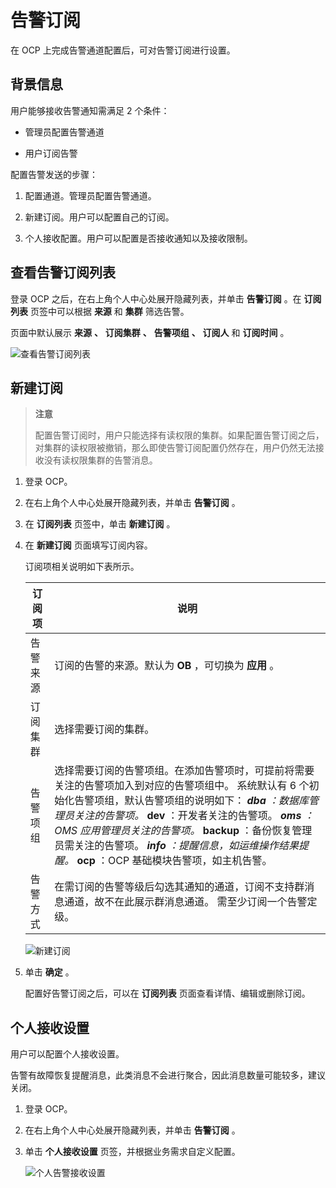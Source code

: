 # 告警订阅

在 OCP 上完成告警通道配置后，可对告警订阅进行设置。

## 背景信息

用户能够接收告警通知需满足 2 个条件：

* 管理员配置告警通道

* 用户订阅告警

配置告警发送的步骤：

1. 配置通道。管理员配置告警通道。

2. 新建订阅。用户可以配置自己的订阅。

3. 个人接收配置。用户可以配置是否接收通知以及接收限制。

## 查看告警订阅列表

登录 OCP 之后，在右上角个人中心处展开隐藏列表，并单击 **告警订阅** 。在 **订阅列表** 页签中可以根据 **来源** 和 **集群** 筛选告警。

页面中默认展示 **来源** **、** **订阅集群** **、** **告警项组** **、** **订阅人** 和 **订阅时间** 。

![查看告警订阅列表](https://help-static-aliyun-doc.aliyuncs.com/assets/img/zh-CN/0455280061/p167669.png)

## 新建订阅

>**注意**
>
>配置告警订阅时，用户只能选择有读权限的集群。如果配置告警订阅之后，对集群的读权限被撤销，那么即使告警订阅配置仍然存在，用户仍然无法接收没有读权限集群的告警消息。

1. 登录 OCP。

2. 在右上角个人中心处展开隐藏列表，并单击 **告警订阅** 。

3. 在 **订阅列表** 页签中，单击 **新建订阅** 。

4. 在 **新建订阅** 页面填写订阅内容。

   订阅项相关说明如下表所示。

   | 订阅项  |          说明           |
   |------|-------------------------------------------------------------------------------------------------------------------------------------------------------------------------------------------------------------------------------------------------------------------------------------------------------------------------------------------------------------------------------------------------------------------------------------------------------------------------------------------------------------------|
   | 告警来源 | 订阅的告警的来源。默认为 **OB** ，可切换为 **应用** 。  |
   | 订阅集群 | 选择需要订阅的集群。            |
   | 告警项组 | 选择需要订阅的告警项组。在添加告警项时，可提前将需要关注的告警项加入到对应的告警项组中。 系统默认有 6 个初始化告警项组，默认告警项组的说明如下： ***dba** ：数据库管理员关注的告警项。* **dev** ：开发者关注的告警项。   ***oms** ：OMS 应用管理员关注的告警项。* **backup** ：备份恢复管理员需关注的告警项。   ***info** ：提醒信息，如运维操作结果提醒。* **ocp** ：OCP 基础模块告警项，如主机告警。    |
   | 告警方式 | 在需订阅的告警等级后勾选其通知的通道，订阅不支持群消息通道，故不在此展示群消息通道。 需至少订阅一个告警定级。       |

   ![新建订阅](https://help-static-aliyun-doc.aliyuncs.com/assets/img/zh-CN/5345442261/p276892.png)

5. 单击 **确定** 。

   配置好告警订阅之后，可以在 **订阅列表** 页面查看详情、编辑或删除订阅。

## 个人接收设置

用户可以配置个人接收设置。

告警有故障恢复提醒消息，此类消息不会进行聚合，因此消息数量可能较多，建议关闭。

1. 登录 OCP。

2. 在右上角个人中心处展开隐藏列表，并单击 **告警订阅** 。

3. 单击 **个人接收设置** 页签，并根据业务需求自定义配置。

   ![个人告警接收设置](https://help-static-aliyun-doc.aliyuncs.com/assets/img/zh-CN/0659319061/p206673.png)
